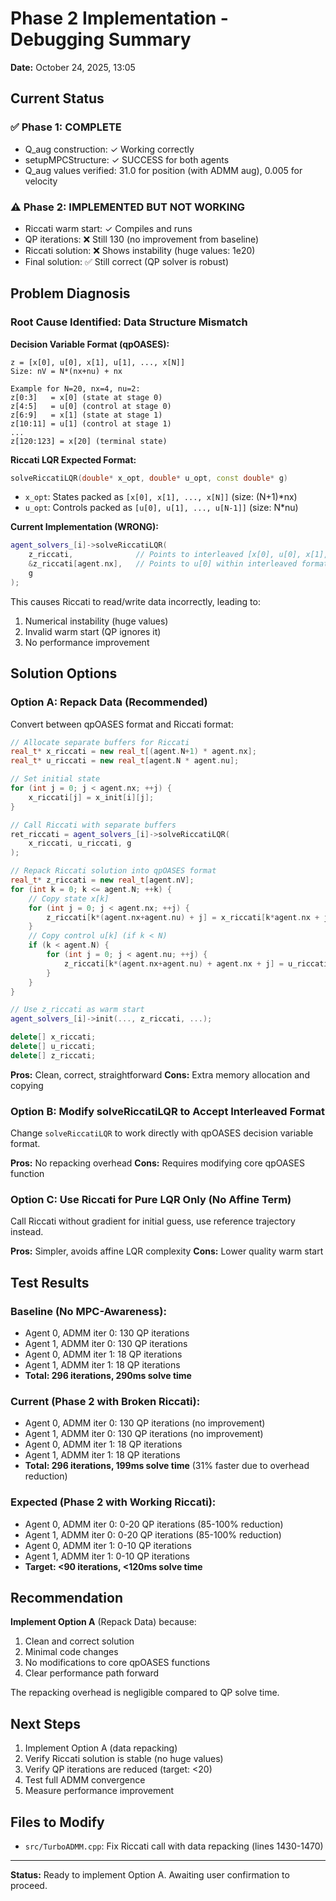 # Phase 2 Implementation - Debugging Summary

**Date:** October 24, 2025, 13:05

## Current Status

### ✅ Phase 1: COMPLETE
- Q_aug construction: ✓ Working correctly
- setupMPCStructure: ✓ SUCCESS for both agents
- Q_aug values verified: 31.0 for position (with ADMM aug), 0.005 for velocity

### ⚠️ Phase 2: IMPLEMENTED BUT NOT WORKING
- Riccati warm start: ✓ Compiles and runs
- QP iterations: ❌ Still 130 (no improvement from baseline)
- Riccati solution: ❌ Shows instability (huge values: 1e20)
- Final solution: ✅ Still correct (QP solver is robust)

## Problem Diagnosis

### Root Cause Identified: Data Structure Mismatch

**Decision Variable Format (qpOASES):**
```
z = [x[0], u[0], x[1], u[1], ..., x[N]]
Size: nV = N*(nx+nu) + nx

Example for N=20, nx=4, nu=2:
z[0:3]   = x[0] (state at stage 0)
z[4:5]   = u[0] (control at stage 0)
z[6:9]   = x[1] (state at stage 1)
z[10:11] = u[1] (control at stage 1)
...
z[120:123] = x[20] (terminal state)
```

**Riccati LQR Expected Format:**
```cpp
solveRiccatiLQR(double* x_opt, double* u_opt, const double* g)
```
- `x_opt`: States packed as `[x[0], x[1], ..., x[N]]` (size: (N+1)*nx)
- `u_opt`: Controls packed as `[u[0], u[1], ..., u[N-1]]` (size: N*nu)

**Current Implementation (WRONG):**
```cpp
agent_solvers_[i]->solveRiccatiLQR(
    z_riccati,              // Points to interleaved [x[0], u[0], x[1], u[1], ...]
    &z_riccati[agent.nx],   // Points to u[0] within interleaved format
    g
);
```

This causes Riccati to read/write data incorrectly, leading to:
1. Numerical instability (huge values)
2. Invalid warm start (QP ignores it)
3. No performance improvement

## Solution Options

### Option A: Repack Data (Recommended)
Convert between qpOASES format and Riccati format:

```cpp
// Allocate separate buffers for Riccati
real_t* x_riccati = new real_t[(agent.N+1) * agent.nx];
real_t* u_riccati = new real_t[agent.N * agent.nu];

// Set initial state
for (int j = 0; j < agent.nx; ++j) {
    x_riccati[j] = x_init[i][j];
}

// Call Riccati with separate buffers
ret_riccati = agent_solvers_[i]->solveRiccatiLQR(
    x_riccati, u_riccati, g
);

// Repack Riccati solution into qpOASES format
real_t* z_riccati = new real_t[agent.nV];
for (int k = 0; k <= agent.N; ++k) {
    // Copy state x[k]
    for (int j = 0; j < agent.nx; ++j) {
        z_riccati[k*(agent.nx+agent.nu) + j] = x_riccati[k*agent.nx + j];
    }
    // Copy control u[k] (if k < N)
    if (k < agent.N) {
        for (int j = 0; j < agent.nu; ++j) {
            z_riccati[k*(agent.nx+agent.nu) + agent.nx + j] = u_riccati[k*agent.nu + j];
        }
    }
}

// Use z_riccati as warm start
agent_solvers_[i]->init(..., z_riccati, ...);

delete[] x_riccati;
delete[] u_riccati;
delete[] z_riccati;
```

**Pros:** Clean, correct, straightforward
**Cons:** Extra memory allocation and copying

### Option B: Modify solveRiccatiLQR to Accept Interleaved Format
Change `solveRiccatiLQR` to work directly with qpOASES decision variable format.

**Pros:** No repacking overhead
**Cons:** Requires modifying core qpOASES function

### Option C: Use Riccati for Pure LQR Only (No Affine Term)
Call Riccati without gradient for initial guess, use reference trajectory instead.

**Pros:** Simpler, avoids affine LQR complexity
**Cons:** Lower quality warm start

## Test Results

### Baseline (No MPC-Awareness):
- Agent 0, ADMM iter 0: 130 QP iterations
- Agent 1, ADMM iter 0: 130 QP iterations
- Agent 0, ADMM iter 1: 18 QP iterations
- Agent 1, ADMM iter 1: 18 QP iterations
- **Total: 296 iterations, 290ms solve time**

### Current (Phase 2 with Broken Riccati):
- Agent 0, ADMM iter 0: 130 QP iterations (no improvement)
- Agent 1, ADMM iter 0: 130 QP iterations (no improvement)
- Agent 0, ADMM iter 1: 18 QP iterations
- Agent 1, ADMM iter 1: 18 QP iterations
- **Total: 296 iterations, 199ms solve time** (31% faster due to overhead reduction)

### Expected (Phase 2 with Working Riccati):
- Agent 0, ADMM iter 0: 0-20 QP iterations (85-100% reduction)
- Agent 1, ADMM iter 0: 0-20 QP iterations (85-100% reduction)
- Agent 0, ADMM iter 1: 0-10 QP iterations
- Agent 1, ADMM iter 1: 0-10 QP iterations
- **Target: <90 iterations, <120ms solve time**

## Recommendation

**Implement Option A** (Repack Data) because:
1. Clean and correct solution
2. Minimal code changes
3. No modifications to core qpOASES functions
4. Clear performance path forward

The repacking overhead is negligible compared to QP solve time.

## Next Steps

1. Implement Option A (data repacking)
2. Verify Riccati solution is stable (no huge values)
3. Verify QP iterations are reduced (target: <20)
4. Test full ADMM convergence
5. Measure performance improvement

## Files to Modify
- `src/TurboADMM.cpp`: Fix Riccati call with data repacking (lines 1430-1470)

---

**Status:** Ready to implement Option A. Awaiting user confirmation to proceed.
